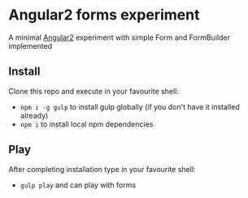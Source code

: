 # Angular2 forms experiment

A minimal [Angular2](https://angular.io/) experiment with simple Form and FormBuilder implemented

## Install

Clone this repo and execute in your favourite shell:

* `npm i -g gulp` to install gulp globally (if you don't have it installed already)
* `npm i` to install local npm dependencies

## Play

After completing installation type in your favourite shell: 

* `gulp play` and can play with forms